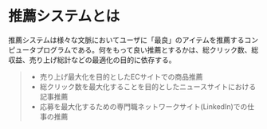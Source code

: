 # 推薦システムとは
推薦システムは様々な文脈においてユーザに「最良」のアイテムを推薦するコンピュータプログラムである。何をもって良い推薦とするかは、総クリック数、総収益、売り上げ総計などの最適化の目的に依存する。

> - 売り上げ最大化を目的としたECサイトでの商品推薦
> - 総クリック数を最大化することを目的としたニュースサイトにおける記事推薦
> - 応募を最大化するための専門職ネットワークサイト(LinkedIn)での仕事の推薦
